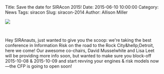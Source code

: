 Title: Save the date for SIRAcon 2015!
Date: 2015-06-10 10:00:00
Category: News
Tags: siracon
Slug: siracon-2014
Author: Allison Miller

<img src="//societyinforisk.org/images/sc201501.png" style="max-width:100%; margin-left:auto; margin-right:auto; padding-bottom:30px"/>

Hey SIRAnauts, just wanted to give you the scoop: we're taking the best conference in Information Risk on the road to the Rock City&hellp;Detroit, here we come! Our awesome co-chairs, David Musselwhite and Lisa Leet will be providing more info soon, but wanted to make sure you block-off 2015-10-08 & 2015-10-09 and start revving your engines &amp; risk models now&mdash;the CFP is going to open soon!